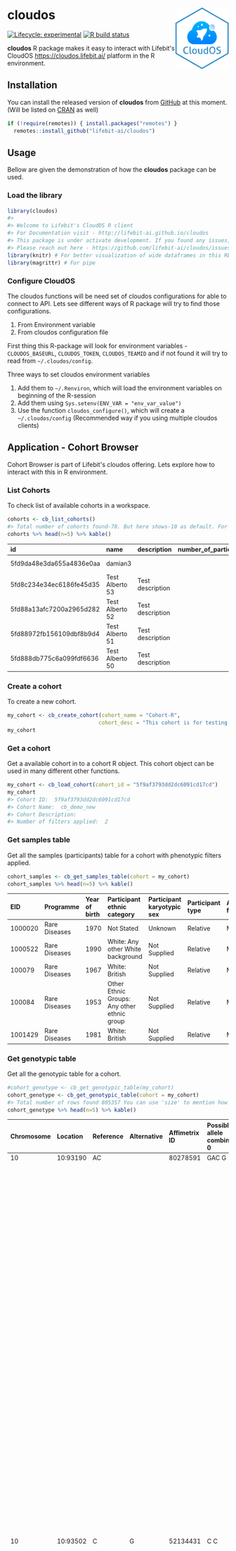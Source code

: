 # cloudos <img src="man/figures/logo/hexlogo.png" align="right" height=140/>

<!-- README.md is generated from README.Rmd. Please edit that file -->



<!-- badges: start -->
[![Lifecycle: experimental](https://img.shields.io/badge/lifecycle-experimental-orange.svg)](https://www.tidyverse.org/lifecycle/#experimental)
[![R build status](https://github.com/lifebit-ai/cloudos/workflows/R-CMD-check/badge.svg)](https://github.com/lifebit-ai/cloudos/actions)
<!-- badges: end -->

**cloudos** R package makes it easy to interact with Lifebit's CloudOS <https://cloudos.lifebit.ai/> platform in the R environment.

## Installation

You can install the released version of **cloudos** from [GitHub](https://github.com/lifebit-ai/cloudos/) at this moment. (Will be listed on  [CRAN](https://CRAN.R-project.org) as well)


```r
if (!require(remotes)) { install.packages("remotes") }
  remotes::install_github("lifebit-ai/cloudos")
```

## Usage

Bellow are given the demonstration of how the **cloudos** package can be used.

### Load the library


```r
library(cloudos)
#> 
#> Welcome to Lifebit's CloudOS R client 
#> For Documentation visit - http://lifebit-ai.github.io/cloudos 
#> This package is under activate development. If you found any issues, 
#> Please reach out here - https://github.com/lifebit-ai/cloudos/issues
library(knitr) # For better visualization of wide dataframes in this README examples
library(magrittr) # For pipe
```

### Configure CloudOS

The cloudos functions will be need set of cloudos configurations for able to connect to API. Lets see different ways of R package will try to find those configurations.

1. From Environment variable
2. From cloudos configuration file

First thing this R-package will look for environment variables - `CLOUDOS_BASEURL`, `CLOUDOS_TOKEN`, `CLOUDOS_TEAMID` and if not found it will try to read from `~/.cloudos/config`.

Three ways to set cloudos environment variables

1. Add them to `~/.Renviron`, which will load the environment variables on beginning of the R-session
2. Add them using `Sys.setenv(ENV_VAR = "env_var_value")`
2. Use the function `cloudos_configure()`, which will create a `~/.cloudos/config` (Recommended way if you using multiple cloudos clients)


## Application - Cohort Browser

Cohort Browser is part of Lifebit's cloudos offering. Lets explore how to interact with this in R environment.

### List Cohorts

To check list of available cohorts in a workspace.


```r
cohorts <- cb_list_cohorts()
#> Total number of cohorts found-78. But here shows-10 as default. For more, change size = 78 to get all.
cohorts %>% head(n=5) %>% kable()
```



|id                       |name            |description      | number_of_participants| number_of_filters|created_at               |updated_at               |
|:------------------------|:---------------|:----------------|----------------------:|-----------------:|:------------------------|:------------------------|
|5fd9da48e3da655a4836e0aa |damian3         |                 |                  44667|                 0|2020-12-16T09:58:32.942Z |2020-12-16T09:58:32.942Z |
|5fd8c234e34ec6186fe45d35 |Test Alberto 53 |Test description |                      4|                11|2020-12-15T14:03:32.394Z |2020-12-16T17:01:27.225Z |
|5fd88a13afc7200a2965d282 |Test Alberto 52 |Test description |                   2884|                 2|2020-12-15T10:04:03.684Z |2020-12-15T10:04:03.684Z |
|5fd88972fb156109dbf8b9d4 |Test Alberto 51 |Test description |                   2884|                 2|2020-12-15T10:01:22.801Z |2020-12-15T10:01:22.801Z |
|5fd888db775c6a099fdf6636 |Test Alberto 50 |Test description |                   2884|                 2|2020-12-15T09:58:51.433Z |2020-12-15T09:58:51.433Z |

### Create a cohort

To create a new cohort. 


```r
my_cohort <- cb_create_cohort(cohort_name = "Cohort-R",
                             cohort_desc = "This cohort is for testing purpose, created from R.")
my_cohort
```

### Get a cohort

Get a available cohort in to a cohort R object. This cohort object can be used in many different other functions.


```r
my_cohort <- cb_load_cohort(cohort_id = "5f9af3793dd2dc6091cd17cd")
my_cohort
#> Cohort ID:  5f9af3793dd2dc6091cd17cd 
#> Cohort Name:  cb_demo_new 
#> Cohort Description:   
#> Number of filters applied:  2
```

### Get samples table

Get all the samples (participants) table for a cohort with phenotypic filters applied.


```r
cohort_samples <- cb_get_samples_table(cohort = my_cohort)
cohort_samples %>% head(n=5) %>% kable()
```



|EID     |Programme     |Year of birth |Participant ethnic category                 |Participant karyotypic sex |Participant type |Acute flag |Biological relationship to proband |
|:-------|:-------------|:-------------|:-------------------------------------------|:--------------------------|:----------------|:----------|:----------------------------------|
|1000020 |Rare Diseases |1970          |Not Stated                                  |Unknown                    |Relative         |Mother     |NULL                               |
|1000522 |Rare Diseases |1990          |White: Any other White background           |Not Supplied               |Relative         |Mother     |NULL                               |
|100079  |Rare Diseases |1967          |White: British                              |Not Supplied               |Relative         |Mother     |NULL                               |
|100084  |Rare Diseases |1953          |Other Ethnic Groups: Any other ethnic group |Not Supplied               |Relative         |Mother     |NULL                               |
|1001429 |Rare Diseases |1981          |White: British                              |Not Supplied               |Relative         |Mother     |NULL                               |

### Get genotypic table

Get all the genotypic table for a cohort.


```r
#cohort_genotype <- cb_get_genotypic_table(my_cohort)
cohort_genotype <- cb_get_genotypic_table(cohort = my_cohort)
#> Total number of rows found 805357 You can use 'size' to mention how many rows you want to extract. Default size = 10
cohort_genotype %>% head(n=5) %>% kable()
```



|Chromosome |Location |Reference |Alternative |Affimetrix ID |Possible allele combination 0 |Possible allele combination 1 |Possible allele combination 2 |index |Type      |id |cn         |NA          |NA.1        |NA.2              |NA.3              |NA.4    |NA.5            |NA.6   |NA.7        |NA.8        |NA.9      |NA.10       |NA.11 |NA.12 |NA.13                                                                                                                                                                                                                                                                                                                                                                                                                                                                                                                                                                                                                                                                                                                                                                                                                                                                                                                                                                                                                                                                                                                                                                                                                                                                                                                                                                                                                                                                                                          |NA.14 |NA.15                               |NA.16 |NA.17 |NA.18 |NA.19 |NA.20 |NA.21 |NA.22 |NA.23 |NA.24 |NA.25 |NA.26  |NA.27 |NA.28  |NA.29  |NA.30  |NA.31 |NA.32  |NA.33  |NA.34 |NA.35  |NA.36 |NA.37 |
|:----------|:--------|:---------|:-----------|:-------------|:-----------------------------|:-----------------------------|:-----------------------------|:-----|:---------|:--|:----------|:-----------|:-----------|:-----------------|:-----------------|:-------|:---------------|:------|:-----------|:-----------|:---------|:-----------|:-----|:-----|:--------------------------------------------------------------------------------------------------------------------------------------------------------------------------------------------------------------------------------------------------------------------------------------------------------------------------------------------------------------------------------------------------------------------------------------------------------------------------------------------------------------------------------------------------------------------------------------------------------------------------------------------------------------------------------------------------------------------------------------------------------------------------------------------------------------------------------------------------------------------------------------------------------------------------------------------------------------------------------------------------------------------------------------------------------------------------------------------------------------------------------------------------------------------------------------------------------------------------------------------------------------------------------------------------------------------------------------------------------------------------------------------------------------------------------------------------------------------------------------------------------------|:-----|:-----------------------------------|:-----|:-----|:-----|:-----|:-----|:-----|:-----|:-----|:-----|:-----|:------|:-----|:------|:------|:------|:-----|:------|:------|:-----|:------|:-----|:-----|
|10         |10:93190 |AC        |            |80278591      |GAC G                         |0 0                           |G GAC                         |0     |Insertion |1  |zzg_m_10_0 |NA          |NA          |NA                |NA                |NA      |NA              |NA     |NA          |NA          |NA        |NA          |NA    |NA    |NA                                                                                                                                                                                                                                                                                                                                                                                                                                                                                                                                                                                                                                                                                                                                                                                                                                                                                                                                                                                                                                                                                                                                                                                                                                                                                                                                                                                                                                                                                                             |NA    |NA                                  |NA    |NA    |NA    |NA    |NA    |NA    |NA    |NA    |NA    |NA    |NA     |NA    |NA     |NA     |NA     |NA    |NA     |NA     |NA    |NA     |NA    |NA    |
|10         |10:93502 |C         |G           |52134431      |C C                           |0 0                           |G C                           |1     |SNP       |2  |zzg_m_10_1 |rs201177578 |Deleterious |Possibly Damaging |Possibly Damaging |Unknown |Disease Causing |Medium |Deleterious |Deleterious |Tolerated |Deleterious |542   |244   |GO CYTOSKELETON ORGANIZATION&#124; GO OOGENESIS&#124; GO MICROTUBULE BASED PROCESS&#124; GO MICROTUBULE CYTOSKELETON ORGANIZATION&#124; GO SEXUAL REPRODUCTION&#124; GO ATOMICAL STRUCTURE MATURATION&#124; GO MITOTIC CELL CYCLE&#124; GO ORGANELLE FISSION&#124; GO CELL MATURATION&#124; GO ORGANELLE ASSEMBLY&#124; GO CELLULAR PROCESS INVOLVED IN REPRODUCTION IN MULTICELLULAR ORGANISM&#124; GO OOCYTE MATURATION&#124; GO OOCYTE DIFFERENTIATION&#124; GO MEIOTIC CELL CYCLE&#124; GO CELL CYCLE&#124; GO MULTI ORGANISM REPRODUCTIVE PROCESS&#124; GO GAMETE GENERATION&#124; GO FEMALE GAMETE GENERATION&#124; GO DEVELOPMENTAL PROCESS INVOLVED IN REPRODUCTION&#124; GO MEIOTIC CELL CYCLE PROCESS&#124; GO SPINDLE ASSEMBLY&#124; GO REPRODUCTION&#124; GO GERM CELL DEVELOPMENT&#124; GO MULTICELLULAR ORGANISM REPRODUCTION&#124; GO DEVELOPMENTAL MATURATION&#124; GO CELL CYCLE PROCESS&#124; GO MICROTUBULE CYTOSKELETON&#124; GO CYTOSKELETAL PART&#124; GO MICROTUBULE&#124; GO SPINDLE&#124; GO GTPASE ACTIVITY&#124; GO HYDROLASE ACTIVITY ACTING ON ACID ANHYDRIDES&#124; GO GUANYL NUCLEOTIDE BINDING&#124; GO RIBONUCLEOTIDE BINDING&#124; GO STRUCTURAL CONSTITUENT OF CYTOSKELETON&#124; GO STRUCTURAL MOLECULE ACTIVITY&#124; GO MEIOTIC SPINDLE ORGANIZATION&#124; GO SPINDLE ORGANIZATION&#124; GO FEMALE MEIOTIC NUCLEAR DIVISION&#124; GO SPINDLE ASSEMBLY INVOLVED IN MEIOSIS&#124; GO MEIOTIC SPINDLE&#124; GO SUPRAMOLECULAR COMPLEX&#124; GO POLYMERIC CYTOSKELETAL FIBER |TUBB8 |TUBB8:NM 177987:exon4:cG830C:pG277A |0.002 |0.787 |0.598 |0.001 |1     |2.155 |-1.84 |-4.65 |0.41  |0.877 |-0.012 |0.561 |NA     |NA     |NA     |NA    |NA     |NA     |NA    |NA     |NA    |NA    |
|10         |10:93635 |T         |C           |3729558       |T T                           |0 0                           |C T                           |2     |SNP       |3  |zzg_m_10_2 |rs200242637 |Deleterious |Benign            |Benign            |Unknown |Disease Causing |Medium |Tolerated   |Deleterious |Tolerated |Tolerated   |615   |27    |GO CYTOSKELETON ORGANIZATION&#124; GO OOGENESIS&#124; GO MICROTUBULE BASED PROCESS&#124; GO MICROTUBULE CYTOSKELETON ORGANIZATION&#124; GO SEXUAL REPRODUCTION&#124; GO ATOMICAL STRUCTURE MATURATION&#124; GO MITOTIC CELL CYCLE&#124; GO ORGANELLE FISSION&#124; GO CELL MATURATION&#124; GO ORGANELLE ASSEMBLY&#124; GO CELLULAR PROCESS INVOLVED IN REPRODUCTION IN MULTICELLULAR ORGANISM&#124; GO OOCYTE MATURATION&#124; GO OOCYTE DIFFERENTIATION&#124; GO MEIOTIC CELL CYCLE&#124; GO CELL CYCLE&#124; GO MULTI ORGANISM REPRODUCTIVE PROCESS&#124; GO GAMETE GENERATION&#124; GO FEMALE GAMETE GENERATION&#124; GO DEVELOPMENTAL PROCESS INVOLVED IN REPRODUCTION&#124; GO MEIOTIC CELL CYCLE PROCESS&#124; GO SPINDLE ASSEMBLY&#124; GO REPRODUCTION&#124; GO GERM CELL DEVELOPMENT&#124; GO MULTICELLULAR ORGANISM REPRODUCTION&#124; GO DEVELOPMENTAL MATURATION&#124; GO CELL CYCLE PROCESS&#124; GO MICROTUBULE CYTOSKELETON&#124; GO CYTOSKELETAL PART&#124; GO MICROTUBULE&#124; GO SPINDLE&#124; GO GTPASE ACTIVITY&#124; GO HYDROLASE ACTIVITY ACTING ON ACID ANHYDRIDES&#124; GO GUANYL NUCLEOTIDE BINDING&#124; GO RIBONUCLEOTIDE BINDING&#124; GO STRUCTURAL CONSTITUENT OF CYTOSKELETON&#124; GO STRUCTURAL MOLECULE ACTIVITY&#124; GO MEIOTIC SPINDLE ORGANIZATION&#124; GO SPINDLE ORGANIZATION&#124; GO FEMALE MEIOTIC NUCLEAR DIVISION&#124; GO SPINDLE ASSEMBLY INVOLVED IN MEIOSIS&#124; GO MEIOTIC SPINDLE&#124; GO SUPRAMOLECULAR COMPLEX&#124; GO POLYMERIC CYTOSKELETAL FIBER |TUBB8 |TUBB8:NM 177987:exon4:cA697G:pM233V |0.012 |0.01  |0.043 |0     |1     |2.105 |-0.18 |-3.33 |0.098 |0.713 |-0.829 |0.183 |0.0279 |0.0174 |0.0196 |0.04  |0.0194 |0.0573 |0.028 |0.0461 |NA    |NA    |
|10         |10:94514 |CTGG      |            |52349171      |CCTGG CCT                     |C CCTGG                       |0 0                           |3     |Insertion |4  |zzg_m_10_3 |NA          |NA          |NA                |NA                |NA      |NA              |NA     |NA          |NA          |NA        |NA          |NA    |NA    |NA                                                                                                                                                                                                                                                                                                                                                                                                                                                                                                                                                                                                                                                                                                                                                                                                                                                                                                                                                                                                                                                                                                                                                                                                                                                                                                                                                                                                                                                                                                             |NA    |NA                                  |NA    |NA    |NA    |NA    |NA    |NA    |NA    |NA    |NA    |NA    |NA     |NA    |NA     |NA     |NA     |NA    |NA     |NA     |NA    |NA     |NA    |NA    |
|10         |10:94693 |G         |            |80278592      |AG                            |0 0                           |A A                           |4     |SNP       |5  |zzg_m_10_4 |NA          |NA          |NA                |NA                |NA      |NA              |NA     |NA          |NA          |NA        |NA          |NA    |NA    |GO CYTOSKELETON ORGANIZATION&#124; GO OOGENESIS&#124; GO MICROTUBULE BASED PROCESS&#124; GO MICROTUBULE CYTOSKELETON ORGANIZATION&#124; GO SEXUAL REPRODUCTION&#124; GO ATOMICAL STRUCTURE MATURATION&#124; GO MITOTIC CELL CYCLE&#124; GO ORGANELLE FISSION&#124; GO CELL MATURATION&#124; GO ORGANELLE ASSEMBLY&#124; GO CELLULAR PROCESS INVOLVED IN REPRODUCTION IN MULTICELLULAR ORGANISM&#124; GO OOCYTE MATURATION&#124; GO OOCYTE DIFFERENTIATION&#124; GO MEIOTIC CELL CYCLE&#124; GO CELL CYCLE&#124; GO MULTI ORGANISM REPRODUCTIVE PROCESS&#124; GO GAMETE GENERATION&#124; GO FEMALE GAMETE GENERATION&#124; GO DEVELOPMENTAL PROCESS INVOLVED IN REPRODUCTION&#124; GO MEIOTIC CELL CYCLE PROCESS&#124; GO SPINDLE ASSEMBLY&#124; GO REPRODUCTION&#124; GO GERM CELL DEVELOPMENT&#124; GO MULTICELLULAR ORGANISM REPRODUCTION&#124; GO DEVELOPMENTAL MATURATION&#124; GO CELL CYCLE PROCESS&#124; GO MICROTUBULE CYTOSKELETON&#124; GO CYTOSKELETAL PART&#124; GO MICROTUBULE&#124; GO SPINDLE&#124; GO GTPASE ACTIVITY&#124; GO HYDROLASE ACTIVITY ACTING ON ACID ANHYDRIDES&#124; GO GUANYL NUCLEOTIDE BINDING&#124; GO RIBONUCLEOTIDE BINDING&#124; GO STRUCTURAL CONSTITUENT OF CYTOSKELETON&#124; GO STRUCTURAL MOLECULE ACTIVITY&#124; GO MEIOTIC SPINDLE ORGANIZATION&#124; GO SPINDLE ORGANIZATION&#124; GO FEMALE MEIOTIC NUCLEAR DIVISION&#124; GO SPINDLE ASSEMBLY INVOLVED IN MEIOSIS&#124; GO MEIOTIC SPINDLE&#124; GO SUPRAMOLECULAR COMPLEX&#124; GO POLYMERIC CYTOSKELETAL FIBER |TUBB8 |NA                                  |NA    |NA    |NA    |NA    |NA    |NA    |NA    |NA    |NA    |NA    |NA     |NA    |NA     |NA     |NA     |NA    |NA     |NA     |NA    |NA     |NA    |NA    |

### Explore Filters

#### Search phenotypic filters

Search for phenotypic filters based on a term.


```r
all_filters <- cb_search_phenotypic_filters(term = "cancer")
#> Total number of phenotypic filters found - 4
all_filters %>% head(n=5) %>% kable()
```



|bucket500 |bucket1000 |bucket2500 |bucket5000 |bucket300 |bucket10000 |categoryPathLevel1 |categoryPathLevel2  |id  |instances |name                             |type        |Sorting |valueType            |units |coding |description                                                                                                                                                                                                                                                                                  |descriptionParticipantsNo |link                                                            |array |descriptionStability |descriptionCategoryID |descriptionItemType |descriptionStrata   |descriptionSexed |orderPhenotype |instance0Name |instance1Name |instance2Name |instance3Name |instance4Name |instance5Name |instance6Name |instance7Name |instance8Name |instance9Name |instance10Name |instance11Name |instance12Name |instance13Name |instance14Name |instance15Name |instance16Name |
|:---------|:----------|:----------|:----------|:---------|:-----------|:------------------|:-------------------|:---|:---------|:--------------------------------|:-----------|:-------|:--------------------|:-----|:------|:--------------------------------------------------------------------------------------------------------------------------------------------------------------------------------------------------------------------------------------------------------------------------------------------|:-------------------------|:---------------------------------------------------------------|:-----|:--------------------|:---------------------|:-------------------|:-------------------|:----------------|:--------------|:-------------|:-------------|:-------------|:-------------|:-------------|:-------------|:-------------|:-------------|:-------------|:-------------|:--------------|:--------------|:--------------|:--------------|:--------------|:--------------|:--------------|
|FALSE     |FALSE      |FALSE      |FALSE      |FALSE     |FALSE       |Cancer             |Participant disease |177 |1         |Cancer disease sub type          |bars        |        |Categorical multiple |      |       |The subtype of the cancer in question, recorded against a limited set of supplied enumerations.                                                                                                                                                                                              |17404                     |https://cnfl.extge.co.uk/pages/viewpage.action?pageId=147659370 |4     |                     |                      |                    |Main 100k Programme |                 |               |              |              |              |              |              |              |              |              |              |              |               |               |               |               |               |               |               |
|FALSE     |FALSE      |FALSE      |FALSE      |FALSE     |FALSE       |Cancer             |Participant disease |178 |1         |Cancer disease type              |bars        |        |Categorical multiple |      |       |The cancer type of the tumour sample submitted to Genomics England.                                                                                                                                                                                                                          |17404                     |https://cnfl.extge.co.uk/pages/viewpage.action?pageId=147659370 |4     |                     |                      |                    |Main 100k Programme |                 |               |              |              |              |              |              |              |              |              |              |              |               |               |               |               |               |               |               |
|FALSE     |FALSE      |FALSE      |FALSE      |FALSE     |FALSE       |Cancer             |Participant Tumour  |190 |1         |Cancer tumour sk                 |text_search |        |Text                 |      |       |Database identifier for a participant's registered tumour                                                                                                                                                                                                                                    |9561                      |https://cnfl.extge.co.uk/pages/viewpage.action?pageId=147659370 |5     |                     |                      |                    |Main 100k Programme |                 |               |              |              |              |              |              |              |              |              |              |              |               |               |               |               |               |               |               |
|FALSE     |FALSE      |FALSE      |FALSE      |FALSE     |FALSE       |Cancer             |Participant Tumour  |272 |1         |Pancreatic cancer clinical stage |bars        |        |Categorical multiple |      |       |COSD UG14560, UPPER GI - STAGING - PANCREAS. Description: 'Clinically agreed stage based on radiological findings of tumour extent in order to offer treatment recommendations. The category selected depends on tumour location within the pancreas and the arterial or venous involvement. |9561                      |https://cnfl.extge.co.uk/pages/viewpage.action?pageId=147659370 |5     |                     |                      |                    |Main 100k Programme |                 |               |              |              |              |              |              |              |              |              |              |              |               |               |               |               |               |               |               |
Lets choose one filter from above table


```r
# apply this first row filter
my_phenotypic_filter <- all_filters[1,]
my_phenotypic_filter %>% kable()
```



|bucket500 |bucket1000 |bucket2500 |bucket5000 |bucket300 |bucket10000 |categoryPathLevel1 |categoryPathLevel2  |id  |instances |name                    |type |Sorting |valueType            |units |coding |description                                                                                      |descriptionParticipantsNo |link                                                            |array |descriptionStability |descriptionCategoryID |descriptionItemType |descriptionStrata   |descriptionSexed |orderPhenotype |instance0Name |instance1Name |instance2Name |instance3Name |instance4Name |instance5Name |instance6Name |instance7Name |instance8Name |instance9Name |instance10Name |instance11Name |instance12Name |instance13Name |instance14Name |instance15Name |instance16Name |
|:---------|:----------|:----------|:----------|:---------|:-----------|:------------------|:-------------------|:---|:---------|:-----------------------|:----|:-------|:--------------------|:-----|:------|:------------------------------------------------------------------------------------------------|:-------------------------|:---------------------------------------------------------------|:-----|:--------------------|:---------------------|:-------------------|:-------------------|:----------------|:--------------|:-------------|:-------------|:-------------|:-------------|:-------------|:-------------|:-------------|:-------------|:-------------|:-------------|:--------------|:--------------|:--------------|:--------------|:--------------|:--------------|:--------------|
|FALSE     |FALSE      |FALSE      |FALSE      |FALSE     |FALSE       |Cancer             |Participant disease |177 |1         |Cancer disease sub type |bars |        |Categorical multiple |      |       |The subtype of the cancer in question, recorded against a limited set of supplied enumerations.  |17404                     |https://cnfl.extge.co.uk/pages/viewpage.action?pageId=147659370 |4     |                     |                      |                    |Main 100k Programme |                 |               |              |              |              |              |              |              |              |              |              |              |               |               |               |               |               |               |               |

#### Apply phenotypic filter

We can get statistic of sample numbers in a cohort for which a filter is applied.


```r
# phenotype filter
cohort_with_filters <- cb_get_filter_statistics(cohort = my_cohort, 
                                     filter_id = my_phenotypic_filter$id)
cohort_with_filters %>% head(n=10) %>% kable()
```



|_id                                 | number| total|
|:-----------------------------------|------:|-----:|
|(All) Acute Lymphoblastic Leukaemia |     46|  4449|
|(Aml) Acute Myeloid Leukaemia       |     55|  4449|
|Acral Lentiginous                   |      1|  4449|
|Adamantinoma Of Bone                |      7|  4449|
|Adenocarcinoma                      |    982|  4449|
|Anaplastic Astrocytoma              |     11|  4449|
|Anaplastic Oligodendroglioma        |      5|  4449|
|Angiosarcoma                        |      3|  4449|
|Biliary Adenocarcinoma              |      1|  4449|
|Carcinosarcoma                      |     12|  4449|

We can get number of total participants after applying a filter.


```r
# filter participants
total_participants_with_filter <- cb_filter_participants(cohort = my_cohort, 
                                                filter_id = my_phenotypic_filter$id)
 
total_participants_with_filter
#> $total
#> [1] 44667
#> 
#> $count
#> [1] 0
```

### Apply and Save a filter

Save a filter into the database.

For this a `filter_query` is required.

`filter_query` is a list of different **phenotypic filter** quires.

Steps to find phenotypic filters - 

- Use `cb_search_phenotypic_filters()` to find a filter based on a term.
- At this time you will be having phenotypic filter id of your choice.
- Check the available filter values/range using `cb_get_filter_statistics()`
- Now use this information to make your `filter_query`

There are two possible type of `filter_query`

- Range based
- Value based

**Range based**

For filter_id = 22


```r
# A tibble: 1,880 x 3
   `_id`      number total
   <chr>       <int> <int>
 1 1938-12-25      1 44660
 2 1998-07-07      1 44660
 3 2000-12-04      1 44660
 4 2003-12-24      1 44660
 5 2004-07-20      1 44660
 6 2004-10-21      1 44660
 7 2004-11-01      1 44660
 8 2004-11-03      1 44660
 9 2005-01-07      1 44660
10 2005-02-27      1 44660
# … with 1,870 more rows
```

To make a range based query - `filter_query = list("22" = list("from" = "2015-05-13", "to" = "2016-04-29")`

Here `"22"` is the filter_id and you need to provide the range as a list with `from` and `to`.

**Value based**

For filter_id = 50


```r
# A tibble: 25 x 3
   `_id`                             number total
   <chr>                              <int> <int>
 1 Daughter                             135 19187
 2 Father                              6864 19187
 3 First Cousin Once Removed             11 19187
 4 Full Sibling                        1876 19187
 5 Half Sibling with a shared Father      4 19187
 6 Half Sibling with a shared Mother     79 19187
 7 Maternal Aunt                         49 19187
 8 Maternal Cousin Brother               12 19187
 9 Maternal Cousin Sister                34 19187
10 Maternal Grandfather                  36 19187
11 Maternal Grandmother                  68 19187
12 Maternal Uncle                        27 19187
13 Mother                              9649 19187
14 Other                                114 19187
```

To make a value based query <- `filter_query = list("50" = c("Father", "Mother"))`

Here `"50"` is filter_id and `c("Father", "Mother")` is a vector of values. 

If you have multiple `filter_query` you can combine them with separated by a coma `,` inside the list. Such as `filter_query = list(filter_query_1, filter_query_2)`

Check the bellow example for the complete function call.


```r
cb_apply_filter(cohort = my_cohort,
                filter_query = list("22" = list("from" = "2015-05-13", "to" = "2016-04-29"),
                                    "50" = c("Father", "Mother")))

```

### Get sample filters plot (experimental)

Get ggplots for all the applied phenotypic filters for a cohort. 

As this based on ggplot objects, this can be customised further. 


```r
plot_list <- cb_plot_filters(cohort = my_cohort)
#> Warning: Ignoring unknown parameters: binwidth, bins, pad
library(ggpubr)
#> Loading required package: ggplot2
ggpubr::ggarrange(plotlist = plot_list)
```

<img src="man/figures/README-unnamed-chunk-15-1.png" title="plot of chunk unnamed-chunk-15" alt="plot of chunk unnamed-chunk-15" width="100%" />

Individual plots


```r
plot_list[[1]]
```

<img src="man/figures/README-unnamed-chunk-16-1.png" title="plot of chunk unnamed-chunk-16" alt="plot of chunk unnamed-chunk-16" width="100%" />


```r
plot_list[[2]]
```

<img src="man/figures/README-unnamed-chunk-17-1.png" title="plot of chunk unnamed-chunk-17" alt="plot of chunk unnamed-chunk-17" width="100%" />

Covert ggplot objects to plotly elements (just for demonstration purpose, in markdown plotly don't support.)


```r
p1 <- plotly::ggplotly(plot_list$filter_id_34)
p1
```


```r
p2 <- plotly::ggplotly(plot_list$filter_id_2345)
p2
```

## Additional notes

This package is under activate development. If you found any issues, Please reach out here - https://github.com/lifebit-ai/cloudos/issues 

For Documentation visit - http://lifebit-ai.github.io/cloudos 

## License

MIT © [Lifebit](https://lifebit.ai/)
